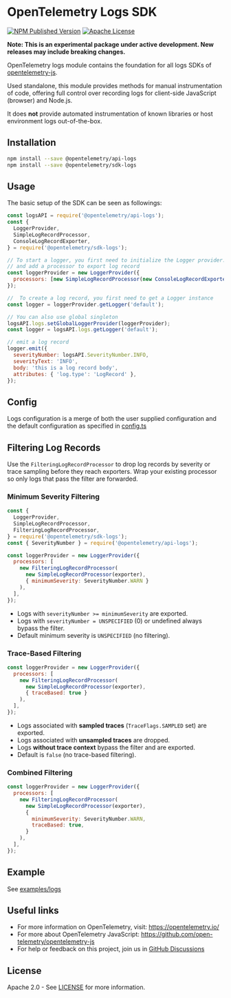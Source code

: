 # OpenTelemetry Logs SDK

[![NPM Published Version][npm-img]][npm-url]
[![Apache License][license-image]][license-image]

**Note: This is an experimental package under active development. New releases may include breaking changes.**

OpenTelemetry logs module contains the foundation for all logs SDKs of [opentelemetry-js](https://github.com/open-telemetry/opentelemetry-js).

Used standalone, this module provides methods for manual instrumentation of code, offering full control over recording logs for client-side JavaScript (browser) and Node.js.

It does **not** provide automated instrumentation of known libraries or host environment logs out-of-the-box.

## Installation

```bash
npm install --save @opentelemetry/api-logs
npm install --save @opentelemetry/sdk-logs
```

## Usage

The basic setup of the SDK can be seen as followings:

```js
const logsAPI = require('@opentelemetry/api-logs');
const {
  LoggerProvider,
  SimpleLogRecordProcessor,
  ConsoleLogRecordExporter,
} = require('@opentelemetry/sdk-logs');

// To start a logger, you first need to initialize the Logger provider.
// and add a processor to export log record
const loggerProvider = new LoggerProvider({
  processors: [new SimpleLogRecordProcessor(new ConsoleLogRecordExporter())]
});

//  To create a log record, you first need to get a Logger instance
const logger = loggerProvider.getLogger('default');

// You can also use global singleton
logsAPI.logs.setGlobalLoggerProvider(loggerProvider);
const logger = logsAPI.logs.getLogger('default');

// emit a log record
logger.emit({
  severityNumber: logsAPI.SeverityNumber.INFO,
  severityText: 'INFO',
  body: 'this is a log record body',
  attributes: { 'log.type': 'LogRecord' },
});
```

## Config

Logs configuration is a merge of both the user supplied configuration and the default
configuration as specified in [config.ts](./src/config.ts)

## Filtering Log Records

Use the `FilteringLogRecordProcessor` to drop log records by severity or trace sampling before they reach exporters. Wrap your existing processor so only logs that pass the filter are forwarded.

### Minimum Severity Filtering

```js
const {
  LoggerProvider,
  SimpleLogRecordProcessor,
  FilteringLogRecordProcessor,
} = require('@opentelemetry/sdk-logs');
const { SeverityNumber } = require('@opentelemetry/api-logs');

const loggerProvider = new LoggerProvider({
  processors: [
    new FilteringLogRecordProcessor(
      new SimpleLogRecordProcessor(exporter),
      { minimumSeverity: SeverityNumber.WARN }
    ),
  ],
});
```

- Logs with `severityNumber >= minimumSeverity` are exported.
- Logs with `severityNumber = UNSPECIFIED` (0) or undefined always bypass the filter.
- Default minimum severity is `UNSPECIFIED` (no filtering).

### Trace-Based Filtering

```js
const loggerProvider = new LoggerProvider({
  processors: [
    new FilteringLogRecordProcessor(
      new SimpleLogRecordProcessor(exporter),
      { traceBased: true }
    ),
  ],
});
```

- Logs associated with **sampled traces** (`TraceFlags.SAMPLED` set) are exported.
- Logs associated with **unsampled traces** are dropped.
- Logs **without trace context** bypass the filter and are exported.
- Default is `false` (no trace-based filtering).

### Combined Filtering

```js
const loggerProvider = new LoggerProvider({
  processors: [
    new FilteringLogRecordProcessor(
      new SimpleLogRecordProcessor(exporter),
      {
        minimumSeverity: SeverityNumber.WARN,
        traceBased: true,
      }
    ),
  ],
});
```

## Example

See [examples/logs](https://github.com/open-telemetry/opentelemetry-js/tree/main/experimental/examples/logs)

## Useful links

- For more information on OpenTelemetry, visit: <https://opentelemetry.io/>
- For more about OpenTelemetry JavaScript: <https://github.com/open-telemetry/opentelemetry-js>
- For help or feedback on this project, join us in [GitHub Discussions][discussions-url]

## License

Apache 2.0 - See [LICENSE][license-url] for more information.

[discussions-url]: https://github.com/open-telemetry/opentelemetry-js/discussions
[license-url]: https://github.com/open-telemetry/opentelemetry-js/blob/main/LICENSE
[license-image]: https://img.shields.io/badge/license-Apache_2.0-green.svg?style=flat
[npm-url]: https://www.npmjs.com/package/@opentelemetry/sdk-logs
[npm-img]: https://badge.fury.io/js/%40opentelemetry%2Fsdk%2Dlogs.svg
